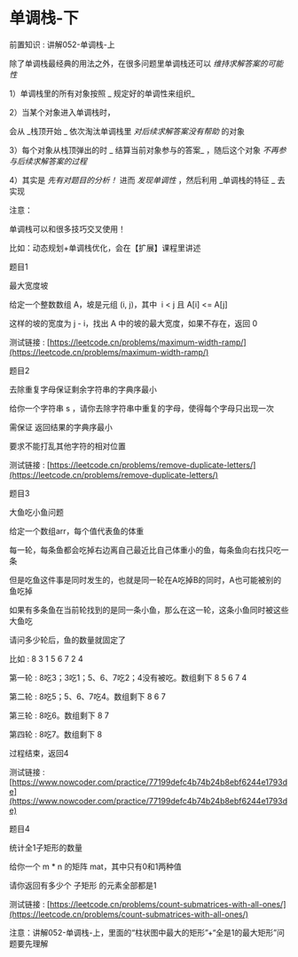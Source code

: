 # 单调栈-下

前置知识 : 讲解052-单调栈-上

除了单调栈最经典的用法之外，在很多问题里单调栈还可以  _维持求解答案的可能性_

1）单调栈里的所有对象按照 _ 规定好的单调性来组织_

2）当某个对象进入单调栈时，

会从  _栈顶开始 _ 依次淘汰单调栈里  _对后续求解答案没有帮助_  的对象

3）每个对象从栈顶弹出的时 _ 结算当前对象参与的答案_ ，随后这个对象  _不再参与后续求解答案的过程_

4）其实是  _先有对题目的分析！_ 进而 _发现单调性_ ，然后利用  _单调栈的特征 _ 去实现

注意：

单调栈可以和很多技巧交叉使用！

比如：动态规划+单调栈优化，会在【扩展】课程里讲述

题目1

最大宽度坡

给定一个整数数组 A，坡是元组 (i, j)，其中  i < j 且 A[i] <= A[j]

这样的坡的宽度为 j - i，找出 A 中的坡的最大宽度，如果不存在，返回 0

测试链接 : [https://leetcode.cn/problems/maximum-width-ramp/](https://leetcode.cn/problems/maximum-width-ramp/)

题目2

去除重复字母保证剩余字符串的字典序最小

给你一个字符串 s ，请你去除字符串中重复的字母，使得每个字母只出现一次

需保证 返回结果的字典序最小

要求不能打乱其他字符的相对位置

测试链接 : [https://leetcode.cn/problems/remove-duplicate-letters/](https://leetcode.cn/problems/remove-duplicate-letters/)

题目3

大鱼吃小鱼问题

给定一个数组arr，每个值代表鱼的体重

每一轮，每条鱼都会吃掉右边离自己最近比自己体重小的鱼，每条鱼向右找只吃一条

但是吃鱼这件事是同时发生的，也就是同一轮在A吃掉B的同时，A也可能被别的鱼吃掉

如果有多条鱼在当前轮找到的是同一条小鱼，那么在这一轮，这条小鱼同时被这些大鱼吃

请问多少轮后，鱼的数量就固定了

比如 : 8 3 1 5 6 7 2 4

第一轮 : 8吃3；3吃1；5、6、7吃2；4没有被吃。数组剩下 8 5 6 7 4

第二轮 : 8吃5；5、6、7吃4。数组剩下 8 6 7

第三轮 : 8吃6。数组剩下 8 7

第四轮 : 8吃7。数组剩下 8

过程结束，返回4

测试链接 : [https://www.nowcoder.com/practice/77199defc4b74b24b8ebf6244e1793de](https://www.nowcoder.com/practice/77199defc4b74b24b8ebf6244e1793de)

题目4

统计全1子矩形的数量

给你一个 m * n 的矩阵 mat，其中只有0和1两种值

请你返回有多少个 子矩形 的元素全部都是1

测试链接 : [https://leetcode.cn/problems/count-submatrices-with-all-ones/](https://leetcode.cn/problems/count-submatrices-with-all-ones/)

注意：讲解052-单调栈-上，里面的“柱状图中最大的矩形”+“全是1的最大矩形”问题要先理解

